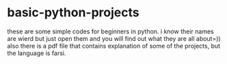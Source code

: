 # basic-python-projects
these are some simple codes for beginners in python.
i know their names are wierd but just open them and you will find out what they are all about=))
also there is a pdf file that contains explanation of some of the projects, but the language is farsi.
